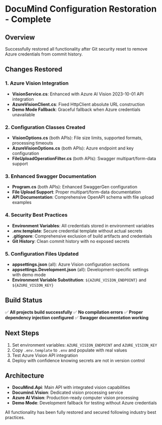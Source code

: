 # DocuMind Configuration Restoration - Complete

## Overview
Successfully restored all functionality after Git security reset to remove Azure credentials from commit history.

## Changes Restored

### 1. Azure Vision Integration
- **VisionService.cs**: Enhanced with Azure AI Vision 2023-10-01 API integration
- **AzureVisionClient.cs**: Fixed HttpClient absolute URL construction
- **Demo Mode Fallback**: Graceful fallback when Azure credentials unavailable

### 2. Configuration Classes Created
- **VisionOptions.cs** (both APIs): File size limits, supported formats, processing timeouts
- **AzureVisionOptions.cs** (both APIs): Azure endpoint and key configuration
- **FileUploadOperationFilter.cs** (both APIs): Swagger multipart/form-data support

### 3. Enhanced Swagger Documentation
- **Program.cs** (both APIs): Enhanced SwaggerGen configuration
- **File Upload Support**: Proper multipart/form-data documentation
- **API Documentation**: Comprehensive OpenAPI schema with file upload examples

### 4. Security Best Practices
- **Environment Variables**: All credentials stored in environment variables
- **.env.template**: Secure credential template without actual secrets
- **.gitignore**: Comprehensive exclusion of build artifacts and credentials
- **Git History**: Clean commit history with no exposed secrets

### 5. Configuration Files Updated
- **appsettings.json** (all): Azure Vision configuration sections
- **appsettings.Development.json** (all): Development-specific settings with demo mode
- **Environment Variable Substitution**: `${AZURE_VISION_ENDPOINT}` and `${AZURE_VISION_KEY}`

## Build Status
✅ **All projects build successfully**
✅ **No compilation errors**
✅ **Proper dependency injection configured**
✅ **Swagger documentation working**

## Next Steps
1. Set environment variables: `AZURE_VISION_ENDPOINT` and `AZURE_VISION_KEY`
2. Copy `.env.template` to `.env` and populate with real values
3. Test Azure Vision API integration
4. Deploy with confidence knowing secrets are not in version control

## Architecture
- **DocuMind.Api**: Main API with integrated vision capabilities
- **Documind.Vision**: Dedicated vision processing service
- **Azure AI Vision**: Production-ready computer vision processing
- **Demo Mode**: Development fallback for testing without Azure credentials

All functionality has been fully restored and secured following industry best practices.
